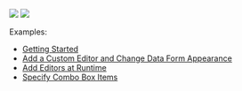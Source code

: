 <!-- default badges list -->
![](https://img.shields.io/endpoint?url=https://codecentral.devexpress.com/api/v1/VersionRange/314486701/21.1.3%2B)
[![](https://img.shields.io/badge/📖_How_to_use_DevExpress_Examples-e9f6fc?style=flat-square)](https://docs.devexpress.com/GeneralInformation/403183)
<!-- default badges end -->
Examples:

- [Getting Started](./CS/GettingStarted)  
- [Add a Custom Editor and Change Data Form Appearance](./CS/CustomAppearance) 
- [Add Editors at Runtime](./CS/DynamicEditors) 
- [Specify Combo Box Items](./CS/ComboBoxEditor)
